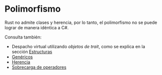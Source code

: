 # Polimorfismo

Rust no admite clases y herencia, por lo tanto, el polimorfismo no se puede 
lograr de manera idéntica a C#.

Consulta también:

- Despacho virtual utilizando _objetos de trait_, como se explica en la sección 
[Estructuras]
- [Genéricos]
- [Herencia]
- [Sobrecarga de operadores]

[Estructuras]: ./custom-types/structs.md
[Genéricos]: ./generics.md
[Herencia]: ./inheritance.md
[Sobrecarga de operadores]: ./operator-overloading.md

